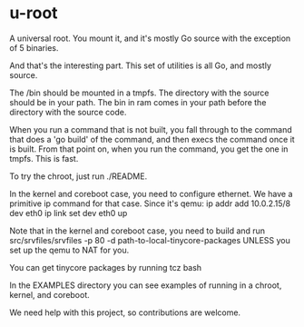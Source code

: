 u-root
======

A universal root. You mount it, and it's mostly Go source with the exception of 5 binaries. 

And that's the interesting part. This set of utilities is all Go, and mostly source.

The /bin should be mounted in a tmpfs. The directory with the source should be in your path.
The bin in ram comes in your path before the directory with the source code.

When you run a command that is not built, you fall through to the command that does a
'go build' of the command, and then execs the command once it is built. From that point on,
when you run the command, you get the one in tmpfs. This is fast.

To try the chroot, just run 
./README.

In the kernel and coreboot case, you need to configure ethernet. We have a primitive
ip command for that case. Since it's qemu:
ip addr add 10.0.2.15/8 dev eth0
ip link set dev eth0 up

Note that in the kernel and coreboot case, you need to build and run
src/srvfiles/srvfiles -p 80 -d path-to-local-tinycore-packages
UNLESS you set up the qemu to NAT for you.

You can get tinycore packages by running
tcz bash

In the EXAMPLES directory you can see examples of running in a chroot, kernel, and coreboot.

We need help with this project, so contributions are welcome.
